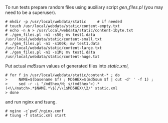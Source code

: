 To run tests prepare random files using auxiliary script *gen_files.pl* (you may
need to be a superuser).

```ShellSession
# mkdir -p /usr/local/webdata/static     # if needed
# touch /usr/local/webdata/static/content-empty.txt
# echo -n A > /usr/local/webdata/static/content-1byte.txt
# ./gen_files.pl -n1 -s50; mv test1.data /usr/local/webdata/static/content-small.txt
# ./gen_files.pl -n1 -s100k; mv test1.data /usr/local/webdata/static/content-large.txt
# ./gen_files.pl -n1 -s1M; mv test1.data /usr/local/webdata/static/content-huge.txt
```

Put actual *md5sum* values of generated files into *static.xml*,

```ShellSession
# for f in /usr/local/webdata/static/content-* ; do
>     NAME=$(basename $f) ; MD5HEX=$(md5sum $f | cut -d' ' -f 1) ;
>     sed -r -i "/md5hex/N; s/(md5hex'>).*(<\\/match>.*$NAME.*\$)/\\1$MD5HEX\\2/" static.xml
> done
```

and run nginx and tsung.

```ShellSession
# nginx -c`pwd`/nginx.conf
# tsung -f static.xml start
```

